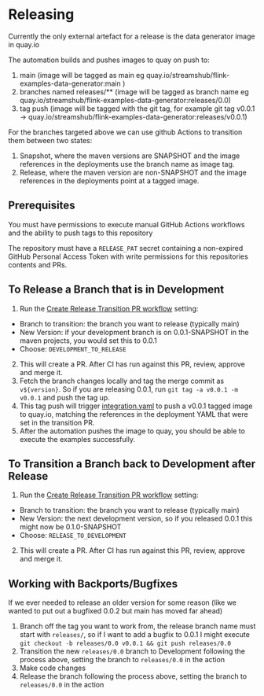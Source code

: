 # Releasing

Currently the only external artefact for a release is the data generator image in quay.io

The automation builds and pushes images to quay on push to:
1. main (image will be tagged as main eg quay.io/streamshub/flink-examples-data-generator:main )
2. branches named releases/** (image will be tagged as branch name eg quay.io/streamshub/flink-examples-data-generator:releases/0.0)
3. tag push (image will be tagged with the git tag, for example git tag v0.0.1 -> quay.io/streamshub/flink-examples-data-generator:releases/v0.0.1)

For the branches targeted above we can use github Actions to transition them between two states:

1. Snapshot, where the maven versions are SNAPSHOT and the image references in the deployments use the branch name as image tag.
2. Release, where the maven version are non-SNAPSHOT and the image references in the deployments point at a tagged image.

## Prerequisites
You must have permissions to execute manual GitHub Actions workflows and the ability to push tags to this repository

The repository must have a `RELEASE_PAT` secret containing a non-expired GitHub Personal Access Token with write permissions for this repositories contents and PRs.

## To Release a Branch that is in Development

1. Run the [Create Release Transition PR workflow](https://github.com/streams/flink-sql-examples/actions/workflows/release-transition.yaml) setting:
  - Branch to transition: the branch you want to release (typically main)
  - New Version: if your development branch is on 0.0.1-SNAPSHOT in the maven projects, you would set this to 0.0.1
  - Choose: `DEVELOPMENT_TO_RELEASE`
2. This will create a PR. After CI has run against this PR, review, approve and merge it.
3. Fetch the branch changes locally and tag the merge commit as `v${version}`. So if you are releasing 0.0.1, run `git tag -a v0.0.1 -m v0.0.1` and push the tag up.
4. This tag push will trigger [integration.yaml](https://github.com/streams/flink-sql-examples/actions/workflows/integration.yaml) to push a v0.0.1 tagged image to quay.io,
  matching the references in the deployment YAML that were set in the transition PR.
5. After the automation pushes the image to quay, you should be able to execute the examples successfully.

## To Transition a Branch back to Development after Release

1. Run the [Create Release Transition PR workflow](https://github.com/streams/flink-sql-examples/actions/workflows/release-transition.yaml) setting:
  - Branch to transition: the branch you want to release (typically main)
  - New Version: the next development version, so if you released 0.0.1 this might now be 0.1.0-SNAPSHOT
  - Choose: `RELEASE_TO_DEVELOPMENT`
2. This will create a PR. After CI has run against this PR, review, approve and merge it.

## Working with Backports/Bugfixes

If we ever needed to release an older version for some reason (like we wanted to put out a bugfixed 0.0.2 but main has moved far ahead)

1. Branch off the tag you want to work from, the release branch name must start with `releases/`, so if I want to add a bugfix to 0.0.1 I might
  execute `git checkout -b releases/0.0 v0.0.1 && git push releases/0.0`
2. Transition the new `releases/0.0` branch to Development following the process above,  setting the branch to `releases/0.0` in the action
3. Make code changes
4. Release the branch following the process above, setting the branch to `releases/0.0` in the action
